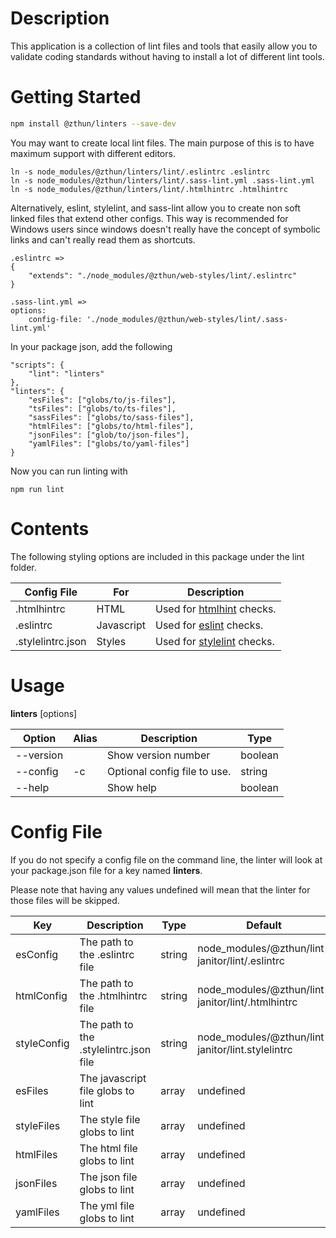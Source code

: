 # Description

This application is a collection of lint files and tools that easily allow you to validate coding standards without having to install a lot of different lint tools.

# Getting Started

```sh
npm install @zthun/linters --save-dev
```

You may want to create local lint files. The main purpose of this is to have maximum support with different editors.

```
ln -s node_modules/@zthun/linters/lint/.eslintrc .eslintrc
ln -s node_modules/@zthun/linters/lint/.sass-lint.yml .sass-lint.yml
ln -s node_modules/@zthun/linters/lint/.htmlhintrc .htmlhintrc
```

Alternatively, eslint, stylelint, and sass-lint allow you to create non soft linked files that extend other configs. This way is recommended for Windows users since windows doesn't really have the concept of symbolic links and can't really read them as shortcuts.

```
.eslintrc =>
{
    "extends": "./node_modules/@zthun/web-styles/lint/.eslintrc"
}

.sass-lint.yml =>
options:
    config-file: './node_modules/@zthun/web-styles/lint/.sass-lint.yml'
```

In your package json, add the following

```
"scripts": {
    "lint": "linters"
},
"linters": {
    "esFiles": ["globs/to/js-files"],
    "tsFiles": ["globs/to/ts-files"],
    "sassFiles": ["globs/to/sass-files"],
    "htmlFiles": ["globs/to/html-files"],
    "jsonFiles": ["glob/to/json-files"],
    "yamlFiles": ["globs/to/yaml-files"]
}
```

Now you can run linting with

```
npm run lint
```

# Contents

The following styling options are included in this package under the lint folder.

| Config File       | For        | Description                                         |
| ----------------- | ---------- | --------------------------------------------------- |
| .htmlhintrc       | HTML       | Used for [htmlhint](http://htmlhint.com/) checks.   |
| .eslintrc         | Javascript | Used for [eslint](http://eslint.org/) checks.       |
| .stylelintrc.json | Styles     | Used for [stylelint](https://stylelint.io/) checks. |

# Usage

**linters** [options]

| Option    | Alias | Description                  | Type    |
| --------- | ----- | ---------------------------- | ------- |
| --version |       | Show version number          | boolean |
| --config  | -c    | Optional config file to use. | string  |
| --help    |       | Show help                    | boolean |

# Config File

If you do not specify a config file on the command line, the linter will look at your package.json file for a key named **linters**.

Please note that having any values undefined will mean that the linter for those files will be skipped.

| Key         | Description                            | Type   | Default                                           |
| ----------- | -------------------------------------- | ------ | ------------------------------------------------- |
| esConfig    | The path to the .eslintrc file         | string | node_modules/@zthun/lint-janitor/lint/.eslintrc   |
| htmlConfig  | The path to the .htmlhintrc file       | string | node_modules/@zthun/lint-janitor/lint/.htmlhintrc |
| styleConfig | The path to the .stylelintrc.json file | string | node_modules/@zthun/lint-janitor/lint.stylelintrc |
| esFiles     | The javascript file globs to lint      | array  | undefined                                         |
| styleFiles  | The style file globs to lint           | array  | undefined                                         |
| htmlFiles   | The html file globs to lint            | array  | undefined                                         |
| jsonFiles   | The json file globs to lint            | array  | undefined                                         |
| yamlFiles   | The yml file globs to lint             | array  | undefined                                         |
